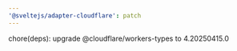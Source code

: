 ```yaml
---
'@sveltejs/adapter-cloudflare': patch
---
```


chore(deps): upgrade @cloudflare/workers-types to 4.20250415.0

